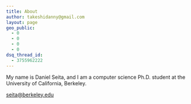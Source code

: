 ```yaml
---
title: About
author: takeshidanny@gmail.com
layout: page
geo_public:
  - 0
  - 0
  - 0
  - 0
dsq_thread_id:
  - 3755962222
---
```


My name is Daniel Seita, and I am a computer science Ph.D. student at the University of California,
Berkeley.

seita@berkeley.edu
